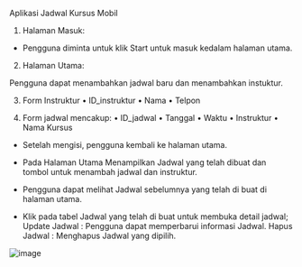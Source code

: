 Aplikasi Jadwal Kursus Mobil

1. Halaman Masuk:

- Pengguna diminta untuk klik Start untuk masuk kedalam halaman utama.

2. Halaman Utama:

Pengguna dapat menambahkan jadwal baru dan menambahkan instuktur.

3. Form Instruktur
• ID_instruktur
• Nama
• Telpon
  

4. Form jadwal mencakup:
• ID_jadwal
• Tanggal
• Waktu
• Instruktur
• Nama Kursus
- Setelah mengisi, pengguna kembali ke halaman utama.

- Pada Halaman Utama Menampilkan Jadwal yang telah dibuat dan tombol untuk menambah jadwal dan instruktur.
- Pengguna dapat melihat Jadwal sebelumnya yang telah di buat di halaman utama.
- Klik pada tabel Jadwal yang telah di buat untuk membuka detail jadwal;
Update Jadwal : Pengguna dapat memperbarui informasi Jadwal.
Hapus Jadwal : Menghapus Jadwal yang dipilih.


![image](https://github.com/reziqputra/ProjectUAS/assets/95918166/c910eff2-cdb1-4621-bec1-e5c976e2fba0)

